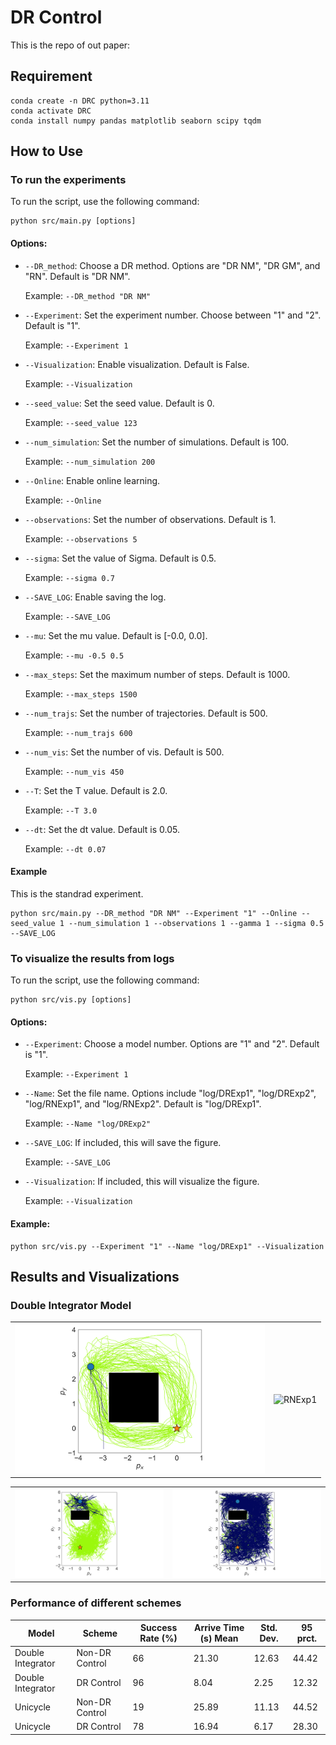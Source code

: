 # DR Control

This is the repo of out paper:

## Requirement

```shell
conda create -n DRC python=3.11
conda activate DRC
conda install numpy pandas matplotlib seaborn scipy tqdm
```

## How to Use

### To run the experiments

To run the script, use the following command:

```
python src/main.py [options]
```

#### Options:

- `--DR_method`: Choose a DR method. Options are "DR NM", "DR GM", and "RN". Default is "DR NM".

  Example: `--DR_method "DR NM"`
- `--Experiment`: Set the experiment number. Choose between "1" and "2". Default is "1".

  Example: `--Experiment 1`
- `--Visualization`: Enable visualization. Default is False.

  Example: `--Visualization`
- `--seed_value`: Set the seed value. Default is 0.

  Example: `--seed_value 123`
- `--num_simulation`: Set the number of simulations. Default is 100.

  Example: `--num_simulation 200`
- `--Online`: Enable online learning.

  Example: `--Online`
- `--observations`: Set the number of observations. Default is 1.

  Example: `--observations 5`
- `--sigma`: Set the value of Sigma. Default is 0.5.

  Example: `--sigma 0.7`
- `--SAVE_LOG`: Enable saving the log.

  Example: `--SAVE_LOG`
- `--mu`: Set the mu value. Default is [-0.0, 0.0].

  Example: `--mu -0.5 0.5`
- `--max_steps`: Set the maximum number of steps. Default is 1000.

  Example: `--max_steps 1500`
- `--num_trajs`: Set the number of trajectories. Default is 500.

  Example: `--num_trajs 600`
- `--num_vis`: Set the number of vis. Default is 500.

  Example: `--num_vis 450`
- `--T`: Set the T value. Default is 2.0.

  Example: `--T 3.0`
- `--dt`: Set the dt value. Default is 0.05.

  Example: `--dt 0.07`

#### Example

This is the standrad experiment.

```
python src/main.py --DR_method "DR NM" --Experiment "1" --Online --seed_value 1 --num_simulation 1 --observations 1 --gamma 1 --sigma 0.5 --SAVE_LOG

```

### To visualize the results from logs

To run the script, use the following command:

```
python src/vis.py [options]
```

#### Options:

- `--Experiment`: Choose a model number. Options are "1" and "2". Default is "1".

  Example: `--Experiment 1`
- `--Name`: Set the file name. Options include "log/DRExp1", "log/DRExp2", "log/RNExp1", and "log/RNExp2". Default is "log/DRExp1".

  Example: `--Name "log/DRExp2"`
- `--SAVE_LOG`: If included, this will save the figure.

  Example: `--SAVE_LOG`
- `--Visualization`: If included, this will visualize the figure.

  Example: `--Visualization`

#### Example:

```shell
python src/vis.py --Experiment "1" --Name "log/DRExp1" --Visualization
```

## Results and Visualizations

### Double Integrator Model

<table>
<tr>
<td><img src="./log/DRExp1/DRExp1.png" alt="DRExp1" width="400"/></td>
<td><img src="./log/RNExp1/RNExp1.png" alt="RNExp1" width="400"/></td>
</tr>
</table>

<table>
<tr>
<td><img src="./log/DRExp2/DRExp2.png" alt="DRExp2" width="400"/></td>
<td><img src="./log/RNExp2/RNExp2.png" alt="RNExp2" width="400"/></td>
</tr>
</table>

### Performance of different schemes

| Model             | Scheme         | Success Rate (%) | Arrive Time (s) Mean | Std. Dev. | 95 prct. |
| ----------------- | -------------- | ---------------- | -------------------- | --------- | -------- |
| Double Integrator | Non-DR Control | 66               | 21.30                | 12.63     | 44.42    |
| Double Integrator | DR Control     | 96               | 8.04                 | 2.25      | 12.32    |
| Unicycle          | Non-DR Control | 19               | 25.89                | 11.13     | 44.52    |
| Unicycle          | DR Control     | 78               | 16.94                | 6.17      | 28.30    |
